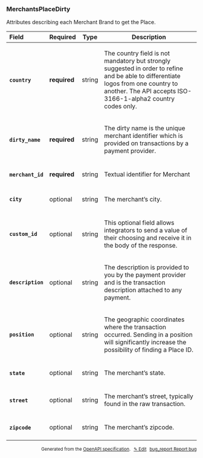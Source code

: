 <!--- This is a generated file, do not edit! -->
<!--- [START woosmap_http_schema_merchantsplacedirty] -->
<h3 class="schema-object" id="MerchantsPlaceDirty">MerchantsPlaceDirty</h3>

Attributes describing each Merchant Brand to get the Place.

| Field                                                                                                              | Required     | Type   | Description                                                                                                                                                                                                                                              |
| :----------------------------------------------------------------------------------------------------------------- | ------------ | ------ | -------------------------------------------------------------------------------------------------------------------------------------------------------------------------------------------------------------------------------------------------------- |
| <h4 id="MerchantsPlaceDirty-country" class="add-link schema-object-property-key"><code>country</code></h4>         | **required** | string | <div class="nonref-property-description"><p>The country field is not mandatory but strongly suggested in order to refine and be able to differentiate logos from one country to another. The API accepts ISO-3166-1-alpha2 country codes only.</p></div> |
| <h4 id="MerchantsPlaceDirty-dirty_name" class="add-link schema-object-property-key"><code>dirty_name</code></h4>   | **required** | string | <div class="nonref-property-description"><p>The dirty name is the unique merchant identifier which is provided on transactions by a payment provider.</p></div>                                                                                          |
| <h4 id="MerchantsPlaceDirty-merchant_id" class="add-link schema-object-property-key"><code>merchant_id</code></h4> | **required** | string | <div class="nonref-property-description"><p>Textual identifier for Merchant</p></div>                                                                                                                                                                    |
| <h4 id="MerchantsPlaceDirty-city" class="add-link schema-object-property-key"><code>city</code></h4>               | optional     | string | <div class="nonref-property-description"><p>The merchant’s city.</p></div>                                                                                                                                                                               |
| <h4 id="MerchantsPlaceDirty-custom_id" class="add-link schema-object-property-key"><code>custom_id</code></h4>     | optional     | string | <div class="nonref-property-description"><p>This optional field allows integrators to send a value of their choosing and receive it in the body of the response.</p></div>                                                                               |
| <h4 id="MerchantsPlaceDirty-description" class="add-link schema-object-property-key"><code>description</code></h4> | optional     | string | <div class="nonref-property-description"><p>The description is provided to you by the payment provider and is the transaction description attached to any payment.</p></div>                                                                             |
| <h4 id="MerchantsPlaceDirty-position" class="add-link schema-object-property-key"><code>position</code></h4>       | optional     | string | <div class="nonref-property-description"><p>The geographic coordinates where the transaction occurred. Sending in a position will significantly increase the possibility of finding a Place ID.</p></div>                                                |
| <h4 id="MerchantsPlaceDirty-state" class="add-link schema-object-property-key"><code>state</code></h4>             | optional     | string | <div class="nonref-property-description"><p>The merchant’s state.</p></div>                                                                                                                                                                              |
| <h4 id="MerchantsPlaceDirty-street" class="add-link schema-object-property-key"><code>street</code></h4>           | optional     | string | <div class="nonref-property-description"><p>The merchant’s street, typically found in the raw transaction.</p></div>                                                                                                                                     |
| <h4 id="MerchantsPlaceDirty-zipcode" class="add-link schema-object-property-key"><code>zipcode</code></h4>         | optional     | string | <div class="nonref-property-description"><p>The merchant’s zipcode.</p></div>                                                                                                                                                                            |

<p style="text-align: right; font-size: smaller;">Generated from the <a data-label="openapi-github" href="https://github.com/woosmap/openapi-specification" title="Woosmap OpenAPI Specification" class="external">OpenAPI specification</a>.
<a data-label="openapi-github-woosmap-http-schema-merchantsplacedirty" data-action="edit" style="margin-left: 5px;" href="https://github.com/woosmap/openapi-specification/blob/main/specification/schemas/MerchantsPlaceDirty.yml" title="Edit on GitHub">✎ Edit</a>
<a data-label="openapi-github-woosmap-http-schema-merchantsplacedirty" data-action="bug" style="margin-left: 5px;" href="https://github.com/woosmap/openapi-specification/issues/new?assignees=&labels=type%3A+bug%2C+triage+me&template=bug_report.md&title=[schemas] Bug - MerchantsPlaceDirty" title="File bug for schemas on GitHub"><span class="material-icons">bug_report</span> Report bug</a>
</p>

<!--- [END woosmap_http_schema_merchantsplacedirty] -->
